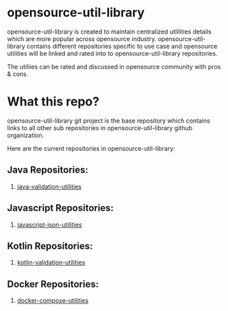 opensource-util-library
=====

opensource-util-library is created to maintain centralized utlilities details which are more popular across opensource industry. opensource-util-library contains different repositories specific to use case and opensource utilities will be linked and rated into to opensource-util-library repositories. 

The utiliies can be rated and discussed in opensource community with pros & cons. 

# What this repo?
opensource-util-library git project is the base repository which contains links to all other sub repositories in opensource-util-library github organization.

Here are the current repositories in opensource-util-library:

## Java Repositories:
1. [java-validation-utilities](https://github.com/opensource-util-library/java-validation-utilities)


## Javascript Repositories:
1. [javascript-json-utilities](https://github.com/opensource-util-library/javascript-json-utilities)

## Kotlin Repositories:
1. [kotlin-validation-utilities](https://github.com/opensource-util-library/kotlin-validation-utilities)


## Docker Repositories:
1. [docker-compose-utilities](https://github.com/opensource-util-library/docker-compose-utilities)
